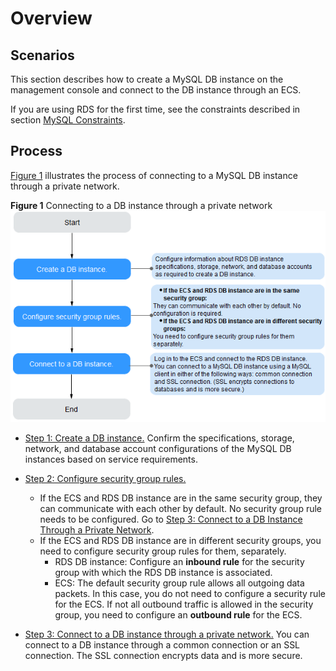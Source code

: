 # Overview<a name="en-us_topic_apply_for_rds"></a>

## Scenarios<a name="section927111920495"></a>

This section describes how to create a MySQL DB instance on the management console and connect to the DB instance through an ECS.

If you are using RDS for the first time, see the constraints described in section  [MySQL Constraints](mysql-constraints.md).

## Process<a name="section491834114289"></a>

[Figure 1](#fig138110377499)  illustrates the process of connecting to a MySQL DB instance through a private network.

**Figure  1**  Connecting to a DB instance through a private network<a name="fig138110377499"></a>  
![](figures/connecting-to-a-db-instance-through-a-private-network.png "connecting-to-a-db-instance-through-a-private-network")

-   [Step 1: Create a DB instance.](step-1-create-a-db-instance.md)  Confirm the specifications, storage, network, and database account configurations of the MySQL DB instances based on service requirements.
-   [Step 2: Configure security group rules.](step-2-configure-security-group-rules.md)
    -   If the ECS and RDS DB instance are in the same security group, they can communicate with each other by default. No security group rule needs to be configured. Go to  [Step 3: Connect to a DB Instance Through a Private Network](step-3-connect-to-a-db-instance-through-a-private-network.md).
    -   If the ECS and RDS DB instance are in different security groups, you need to configure security group rules for them, separately.
        -   RDS DB instance: Configure an  **inbound rule**  for the security group with which the RDS DB instance is associated.
        -   ECS: The default security group rule allows all outgoing data packets. In this case, you do not need to configure a security rule for the ECS. If not all outbound traffic is allowed in the security group, you need to configure an  **outbound rule**  for the ECS.


-   [Step 3: Connect to a DB instance through a private network.](step-3-connect-to-a-db-instance-through-a-private-network.md)  You can connect to a DB instance through a common connection or an SSL connection. The  SSL connection encrypts data  and is more secure.

